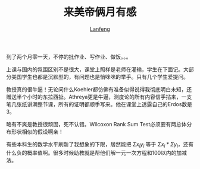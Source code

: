 ﻿---
layout: post
title:  来美帝俩月有感
author: <a href="http://panlanfeng.github.com/">Lanfeng</a>
---
到了两个月零一天，不停的批作业、写作业、做饭。。。 

上课与国内的氛围区别不是很大，课堂上照样是老师在灌输，学生在下面记。大部分美国学生也都是沉默型的，有问题也是悄咪咪的举手。只有几个学生爱提问。

教授真的很牛逼！无论问什么Koehler都仿佛有准备似得说得我彻底明白未知，还赠送半个小时的东拉西扯。Athreya更是牛逼，测度论的所有内容信手拈来，一支笔几张纸讲满整节课，所有的证明都顺手写来。他在课堂上透露自己的Erdos数是3。

略有不爽是教授很顽固，死不认错。Wilcoxon Rank Sum Test必须要有两总体分布形状相似的假设啊亲！

有些本科生的数学水平刷新了我想象的下限，居然能把 $\Sigma x_i y_i$ 等于 $\Sigma x_i * \Sigma y_i$，还有什么负的概率值啊。很多时候助教就是帮他们解一元一次方程和100以内的加减法。
